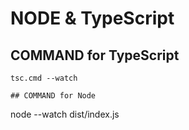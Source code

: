 # NODE & TypeScript

## COMMAND for TypeScript
```
tsc.cmd --watch

## COMMAND for Node
```
node --watch dist/index.js